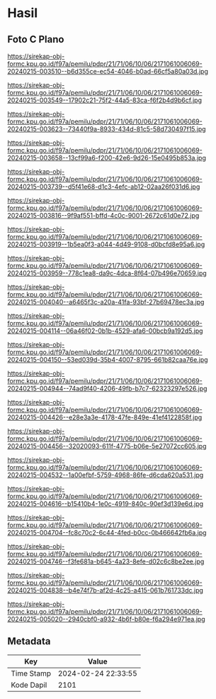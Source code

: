 # Hasil

## Foto C Plano

https://sirekap-obj-formc.kpu.go.id/f97a/pemilu/pdpr/21/71/06/10/06/2171061006069-20240215-003510--b6d355ce-ec54-4046-b0ad-66cf5a80a03d.jpg

https://sirekap-obj-formc.kpu.go.id/f97a/pemilu/pdpr/21/71/06/10/06/2171061006069-20240215-003549--17902c21-75f2-44a5-83ca-f6f2b4d9b6cf.jpg

https://sirekap-obj-formc.kpu.go.id/f97a/pemilu/pdpr/21/71/06/10/06/2171061006069-20240215-003623--73440f9a-8933-434d-81c5-58d730497f15.jpg

https://sirekap-obj-formc.kpu.go.id/f97a/pemilu/pdpr/21/71/06/10/06/2171061006069-20240215-003658--13cf99a6-f200-42e6-9d26-15e0495b853a.jpg

https://sirekap-obj-formc.kpu.go.id/f97a/pemilu/pdpr/21/71/06/10/06/2171061006069-20240215-003739--d5f41e68-d1c3-4efc-ab12-02aa26f031d6.jpg

https://sirekap-obj-formc.kpu.go.id/f97a/pemilu/pdpr/21/71/06/10/06/2171061006069-20240215-003816--9f9af551-bffd-4c0c-9001-2672c61d0e72.jpg

https://sirekap-obj-formc.kpu.go.id/f97a/pemilu/pdpr/21/71/06/10/06/2171061006069-20240215-003919--1b5ea0f3-a044-4d49-9108-d0bcfd8e95a6.jpg

https://sirekap-obj-formc.kpu.go.id/f97a/pemilu/pdpr/21/71/06/10/06/2171061006069-20240215-003959--778c1ea8-da9c-4dca-8f64-07b496e70659.jpg

https://sirekap-obj-formc.kpu.go.id/f97a/pemilu/pdpr/21/71/06/10/06/2171061006069-20240215-004040--a6465f3c-a20a-41fa-93bf-27b69478ec3a.jpg

https://sirekap-obj-formc.kpu.go.id/f97a/pemilu/pdpr/21/71/06/10/06/2171061006069-20240215-004114--06a46f02-0b1b-4529-afa6-00bcb9a192d5.jpg

https://sirekap-obj-formc.kpu.go.id/f97a/pemilu/pdpr/21/71/06/10/06/2171061006069-20240215-004150--53ed039d-35b4-4007-8795-661b82caa76e.jpg

https://sirekap-obj-formc.kpu.go.id/f97a/pemilu/pdpr/21/71/06/10/06/2171061006069-20240215-004944--74ad9f40-4206-49fb-b7c7-62323297e526.jpg

https://sirekap-obj-formc.kpu.go.id/f97a/pemilu/pdpr/21/71/06/10/06/2171061006069-20240215-004426--e28e3a3e-4178-47fe-849e-41ef4122858f.jpg

https://sirekap-obj-formc.kpu.go.id/f97a/pemilu/pdpr/21/71/06/10/06/2171061006069-20240215-004456--32020093-611f-4775-b06e-5e27072cc605.jpg

https://sirekap-obj-formc.kpu.go.id/f97a/pemilu/pdpr/21/71/06/10/06/2171061006069-20240215-004532--1a00efbf-5759-4968-86fe-d6cda620a531.jpg

https://sirekap-obj-formc.kpu.go.id/f97a/pemilu/pdpr/21/71/06/10/06/2171061006069-20240215-004616--b15410b4-1e0c-4919-840c-90ef3d139e6d.jpg

https://sirekap-obj-formc.kpu.go.id/f97a/pemilu/pdpr/21/71/06/10/06/2171061006069-20240215-004704--fc8c70c2-6c44-4fed-b0cc-0b466642fb6a.jpg

https://sirekap-obj-formc.kpu.go.id/f97a/pemilu/pdpr/21/71/06/10/06/2171061006069-20240215-004746--f3fe681a-b645-4a23-8efe-d02c6c8be2ee.jpg

https://sirekap-obj-formc.kpu.go.id/f97a/pemilu/pdpr/21/71/06/10/06/2171061006069-20240215-004838--b4e74f7b-af2d-4c25-a415-061b761733dc.jpg

https://sirekap-obj-formc.kpu.go.id/f97a/pemilu/pdpr/21/71/06/10/06/2171061006069-20240215-005020--2940cbf0-a932-4b6f-b80e-f6a294e971ea.jpg


## Metadata

| Key        | Value               |
| ---------- | ------------------- |
| Time Stamp | 2024-02-24 22:33:55 |
| Kode Dapil | 2101                |



